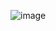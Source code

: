 ![image](https://user-images.githubusercontent.com/35353616/110726995-7299a600-81e8-11eb-8d35-afa2d425fb61.png)
